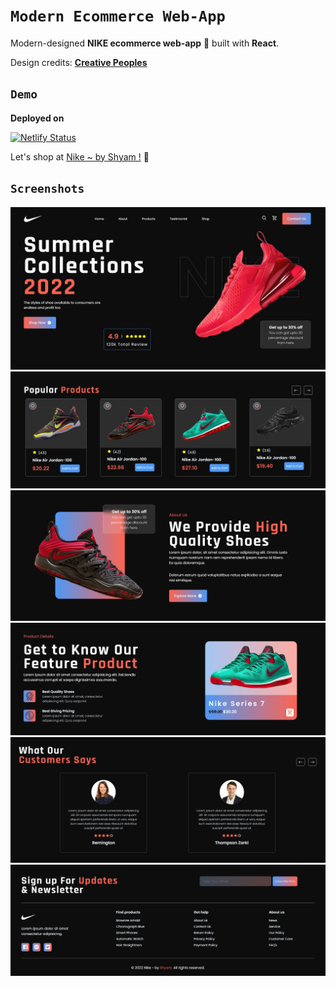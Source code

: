 
# `Modern Ecommerce Web-App`

Modern-designed **NIKE ecommerce web-app** 🍕 built with **React**.

Design credits:
[**Creative Peoples**](https://creativepeoplesdesign.com/)



## `Demo`
**Deployed on**

[![Netlify Status](https://api.netlify.com/api/v1/badges/aa7537e1-04cb-425d-96b6-750138d6859d/deploy-status)](https://app.netlify.com/sites/shyams-nike/deploys)

Let's shop at [Nike ~ by Shyam !](https://shyams-nike.netlify.app/) 🍔
## `Screenshots`

![Home](https://github.com/sammy3110/react-ecommerce-app/blob/main/public/images/screenshots/screenshot1.JPG)
![Popular Products](https://github.com/sammy3110/react-ecommerce-app/blob/main/public/images/screenshots/screenshot2.JPG)
![About Us](https://github.com/sammy3110/react-ecommerce-app/blob/main/public/images/screenshots/screenshot3.JPG)
![Product Details](https://github.com/sammy3110/react-ecommerce-app/blob/main/public/images/screenshots/screenshot4.JPG)
![Testimonials](https://github.com/sammy3110/react-ecommerce-app/blob/main/public/images/screenshots/screenshot5.JPG)
![Footer](https://github.com/sammy3110/react-ecommerce-app/blob/main/public/images/screenshots/screenshot6.JPG)
